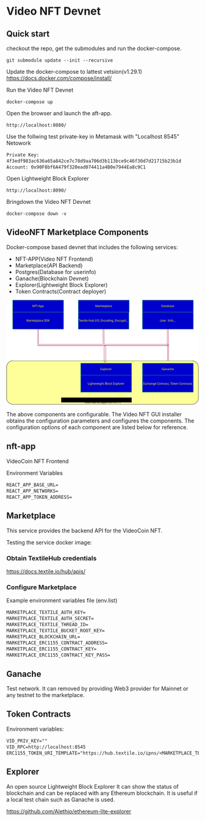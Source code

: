 # Video NFT Devnet

## Quick start
checkout the repo, get the submodules and run the docker-compose.
```
git submodule update --init --recursive
```
Update the docker-compose to lattest vetsion(v1.29.1)  
https://docs.docker.com/compose/install/


Run the Video NFT Devnet

```
docker-compose up
```

Open the browser and launch the aft-app.
```
http://localhost:8080/
```

Use the follwing test private-key in Metamask with "Localhost 8545" Netowork
```
Private Key: 4f3edf983ac636a65a842ce7c78d9aa706d3b113bce9c46f30d7d21715b23b1d
Account: 0x90F8bf6A479f320ead074411a4B0e7944Ea8c9C1

```

Open Lightweight Block Explorer
```
http://localhost:8090/
```

Bringdown the Video NFT Devnet
```
docker-compose down -v
```
## VideoNFT Marketplace Components
Docker-compose based devnet that includes the following services:
* NFT-APP(Video NFT Frontend)
* Marketplace(API Backend)
* Postgres(Database for userinfo)
* Ganache(Blockchain Devnet)
* Explorer(Lightweight Block Explorer)
* Token Contracts(Contract deployer)

![Video NFT Devenet](./docs/devnet.drawio.svg)



The above components are configurable. The Video NFT GUI installer obtains the configuration parameters and configures the components. The configuration options of each component are listed below for reference.

## nft-app
VideoCoin NFT Frontend

Environment Variables
```
REACT_APP_BASE_URL=
REACT_APP_NETWORKS=
REACT_APP_TOKEN_ADDRESS=
```
## Marketplace
This service provides the backend API for the VideoCoin NFT.

Testing the service docker image:

### Obtain TextileHub credentials
https://docs.textile.io/hub/apis/

### Configure Marketplace
Example environment variables file (env.list)
```
MARKETPLACE_TEXTILE_AUTH_KEY=
MARKETPLACE_TEXTILE_AUTH_SECRET=
MARKETPLACE_TEXTILE_THREAD_ID=
MARKETPLACE_TEXTILE_BUCKET_ROOT_KEY=
MARKETPLACE_BLOCKCHAIN_URL=
MARKETPLACE_ERC1155_CONTRACT_ADDRESS=
MARKETPLACE_ERC1155_CONTRACT_KEY=
MARKETPLACE_ERC1155_CONTRACT_KEY_PASS=
```

## Ganache
Test network.
It can removed by providing Web3 provider for Mainnet or any testnet to the marketplace.

## Token Contracts
Environment variables:
```
VID_PRIV_KEY=""
VID_RPC=http://localhost:8545
ERC1155_TOKEN_URI_TEMPLATE="https://hub.textile.io/ipns/<MARKETPLACE_TEXTILE_BUCKET_ROOT_KEY>/1.json"
```

## Explorer
An open source Lightweight Block Explorer
It can show the status of blockchain and can be replaced with any Ethereum blockchain. It is useful if a local test chain such as Ganache is used.

https://github.com/Alethio/ethereum-lite-explorer